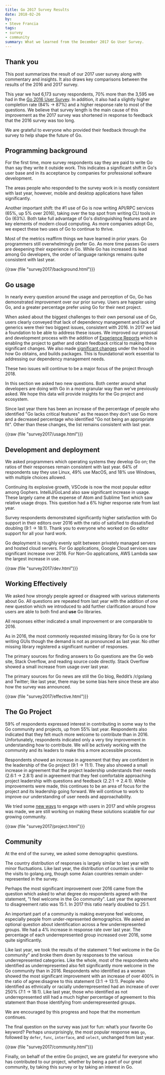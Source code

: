 ```yaml
---
title: Go 2017 Survey Results
date: 2018-02-26
by:
- Steve Francia
tags:
- survey
- community
summary: What we learned from the December 2017 Go User Survey.
---
```


## Thank you

This post summarizes the result of our 2017 user survey along with commentary
and insights. It also draws key comparisons between the results of the 2016 and
2017 survey.

This year we had 6,173 survey respondents, 70% more than the 3,595 we had in the
[Go 2016 User Survey](https://blog.golang.org/survey2016-results). In
addition, it also had a slightly higher completion rate (84% → 87%) and a
higher response rate to most of the questions. We believe that survey length is
the main cause of this improvement as the 2017 survey was shortened in response
to feedback that the 2016 survey was too long.

We are grateful to everyone who provided their feedback through the survey to
help shape the future of Go.

## Programming background

For the first time, more survey respondents say they are paid to write Go
than say they write it outside work. This indicates a significant shift in
Go's user base and in its acceptance by companies for professional software
development.

The areas people who responded to the survey work in is mostly consistent with
last year, however, mobile and desktop applications have fallen significantly.

Another important shift: the #1 use of Go is now writing API/RPC services (65%,
up 5% over 2016), taking over the top spot from writing CLI tools in Go (63%).
Both take full advantage of Go's distinguishing features and are key elements of
modern cloud computing. As more companies adopt Go, we expect these two uses
of Go to continue to thrive.

Most of the metrics reaffirm things we have learned in prior years. Go
programmers still overwhelmingly prefer Go. As more time passes Go users are
deepening their experience in Go. While Go has increased its lead among Go
developers, the order of language rankings remains quite consistent with last
year.

{{raw (file "survey2017/background.html")}}

## Go usage

In nearly every question around the usage and perception of Go, Go has
demonstrated improvement over our prior survey. Users are happier using Go, and
a greater percentage prefer using Go for their next project.

When asked about the biggest challenges to their own personal use of Go, users
clearly conveyed that lack of dependency management and lack of generics were
their two biggest issues, consistent with 2016. In 2017 we laid a foundation to
be able to address these issues. We improved our proposal and development
process with the addition of
[Experience Reports](/wiki/ExperienceReports) which is
enabling the project to gather and obtain feedback critical to making these
significant changes. We also made
[significant changes](/doc/go1.10#build) under the hood in
how Go obtains, and builds packages. This is foundational work essential to
addressing our dependency management needs.

These two issues will continue to be a major focus of the project through 2018.

In this section we asked two new questions. Both center around what
developers are doing with Go in a more granular way than we've previously asked.
We hope this data will provide insights for the Go project and ecosystem.

Since last year there has been an increase of the percentage of people who
identified "Go lacks critical features" as the reason they don't use Go more and
a decreased percentage who identified "Go not being an appropriate fit". Other
than these changes, the list remains consistent with last year.

{{raw (file "survey2017/usage.html")}}

## Development and deployment

We asked programmers which operating systems they develop Go on; the ratios of
their responses remain consistent with last year. 64% of respondents say
they use Linux, 49% use MacOS, and 18% use Windows, with multiple choices
allowed.

Continuing its explosive growth, VSCode is now the most popular editor among
Gophers. IntelliJ/GoLand also saw significant increase in usage. These largely
came at the expense of Atom and Sublime Text which saw relative usage drops.
This question had a 6% higher response rate from last year.

Survey respondents demonstrated significantly higher satisfaction with Go
support in their editors over 2016 with the ratio of satisfied to dissatisfied
doubling (9:1 → 18:1). Thank you to everyone who worked on Go editor support
for all your hard work.

Go deployment is roughly evenly split between privately managed servers and
hosted cloud servers. For Go applications, Google Cloud services saw significant
increase over 2016. For Non-Go applications, AWS Lambda saw the largest increase in use.

{{raw (file "survey2017/dev.html")}}

## Working Effectively

We asked how strongly people agreed or disagreed with various statements about
Go. All questions are repeated from last year with the addition of one new
question which we introduced to add further clarification around how users are
able to both find and **use** Go libraries.

All responses either indicated a small improvement or are comparable to 2016.

As in 2016, the most commonly requested missing library for Go is one for
writing GUIs though the demand is not as pronounced as last year. No other
missing library registered a significant number of responses.

The primary sources for finding answers to Go questions are the Go web site,
Stack Overflow, and reading source code directly. Stack Overflow showed a small
increase from usage over last year.

The primary sources for Go news are still the Go blog, Reddit’s /r/golang and
Twitter; like last year, there may be some bias here since these are also how
the survey was announced.

{{raw (file "survey2017/effective.html")}}

## The Go Project

59% of respondents expressed interest in contributing in some way to the Go
community and projects, up from 55% last year. Respondents also indicated that
they felt much more welcome to contribute than in 2016. Unfortunately,
respondents indicated only a very tiny improvement in understanding how to
contribute. We will be actively working with the community and its leaders
to make this a more accessible process.

Respondents showed an increase in agreement that they are confident in the
leadership of the Go project (9:1 → 11:1). They also showed a small increase in
agreement that the project leadership understands their needs (2.6:1 → 2.8:1)
and in agreement that they feel comfortable approaching project leadership with
questions and feedback (2.2:1 → 2.4:1). While improvements were made, this
continues to be an area of focus for the project and its leadership going
forward. We will continue to work to improve our understanding of user needs and
approachability.

We tried some [new ways](https://blog.golang.org/8years#TOC_1.3.) to engage
with users in 2017 and while progress was made, we are still working on making these
solutions scalable for our growing community.

{{raw (file "survey2017/project.html")}}

## Community

At the end of the survey, we asked some demographic questions.

The country distribution of responses is largely similar to last year with minor
fluctuations. Like last year, the distribution of countries is similar to the
visits to golang.org, though some Asian countries remain under-represented in
the survey.

Perhaps the most significant improvement over 2016 came from the question which
asked to what degree do respondents agreed with the statement, "I feel welcome
in the Go community". Last year the agreement to disagreement ratio was 15:1. In
2017 this ratio nearly doubled to 25:1.

An important part of a community is making everyone feel welcome, especially
people from under-represented demographics. We asked an optional question about
identification across a few underrepresented groups. We had a 4% increase in
response rate over last year. The percentage of each underrepresented group
increased over 2016, some quite significantly.

Like last year, we took the results of the statement “I feel welcome in the Go
community” and broke them down by responses to the various underrepresented
categories. Like the whole, most of the respondents who identified as
underrepresented also felt significantly more welcome in the Go community than
in 2016. Respondents who identified as a woman showed the most significant
improvement with an increase of over 400% in the ratio of agree:disagree to this
statement (3:1 → 13:1). People who identified as ethnically or racially
underrepresented had an increase of over 250% (7:1 → 18:1). Like last year,
those who identified as not underrepresented still had a much higher percentage
of agreement to this statement than those identifying from underrepresented
groups.

We are encouraged by this progress and hope that the momentum continues.

The final question on the survey was just for fun: what’s your favorite Go
keyword? Perhaps unsurprisingly, the most popular response was `go`, followed by
`defer`, `func`, `interface`, and `select`, unchanged from last year.

{{raw (file "survey2017/community.html")}}

Finally, on behalf of the entire Go project, we are grateful for everyone who
has contributed to our project, whether by being a part of our great community,
by taking this survey or by taking an interest in Go.
